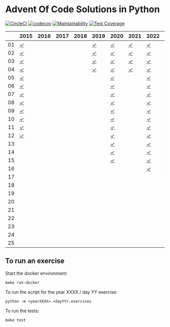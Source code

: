 
# Advent Of Code Solutions in Python #

[![CircleCI](https://circleci.com/gh/fabiogallotti/adventofcode.svg?style=shield)](https://circleci.com/gh/fabiogallotti/adventofcode)
[![codecov](https://codecov.io/gh/fabiogallotti/adventofcode/branch/master/graph/badge.svg)](https://codecov.io/gh/fabiogallotti/adventofcode)
[![Maintainability](https://api.codeclimate.com/v1/badges/5313ca61f9e8394032a6/maintainability)](https://codeclimate.com/github/fabiogallotti/adventofcode/maintainability)
[![Test Coverage](https://api.codeclimate.com/v1/badges/5313ca61f9e8394032a6/test_coverage)](https://codeclimate.com/github/fabiogallotti/adventofcode/test_coverage)

|    | 2015        | 2016        | 2017        | 2018        | 2019        | 2020        | 2021        | 2022        | 2023        | 2024        |
| -- | ----------- | ----------- | ----------- | ----------- | ----------- | ----------- | ----------- | ----------- | ----------- | ----------- |
| 01 | [✓][012015] |             |             |             | [✓][012019] | [✓][012020] | [✓][012021] | [✓][012022] | [✓][012023] | [✓][012024] |
| 02 | [✓][022015] |             |             |             | [✓][022019] | [✓][022020] | [✓][022021] | [✓][022022] | [✓][022023] | [✓][022024] |
| 03 | [✓][032015] |             |             |             | [✓][032019] | [✓][032020] | [✓][032021] | [✓][032022] | [✓][032023] | [✓][032024] |
| 04 | [✓][042015] |             |             |             | [✓][042019] | [✓][042020] | [✓][042021] | [✓][042022] | [✓][042023] | [✓][042024] |
| 05 | [✓][052015] |             |             |             |             | [✓][052020] |             | [✓][052022] | [✓][052023] |             |
| 06 | [✓][062015] |             |             |             |             | [✓][062020] |             | [✓][062022] | [✓][062023] |             |
| 07 | [✓][072015] |             |             |             |             | [✓][072020] |             | [✓][072022] | [✓][072023] |             |
| 08 | [✓][082015] |             |             |             |             | [✓][082020] |             | [✓][082022] | [✓][082023] |             |
| 09 | [✓][092015] |             |             |             |             | [✓][092020] |             | [✓][092022] | [✓][092023] |             |
| 10 | [✓][102015] |             |             |             |             | [✓][102020] |             | [✓][102022] | [✓][102023] |             |
| 11 | [✓][112015] |             |             |             |             | [✓][112020] |             | [✓][112022] | [✓][112023] |             |
| 12 | [✓][122015] |             |             |             |             | [✓][122020] |             | [✓][122022] | [✓][122023] |             |
| 13 |             |             |             |             |             | [✓][132020] |             | [✓][132022] | [✓][132023] |             |
| 14 |             |             |             |             |             | [✓][142020] |             | [✓][142022] | [✓][142023] |             |
| 15 |             |             |             |             |             | [✓][152020] |             | [✓][152022] | [✓][152023] |             |
| 16 |             |             |             |             |             |             |             | [✓][162022] | [✓][162023] |             |
| 17 |             |             |             |             |             |             |             |             |             |             |
| 18 |             |             |             |             |             |             |             |             |             |             |
| 19 |             |             |             |             |             |             |             |             |             |             |
| 20 |             |             |             |             |             |             |             |             |             |             |
| 21 |             |             |             |             |             |             |             |             |             |             |
| 22 |             |             |             |             |             |             |             |             |             |             |
| 23 |             |             |             |             |             |             |             |             |             |             |
| 24 |             |             |             |             |             |             |             |             |             |             |
| 25 |             |             |             |             |             |             |             |             |             |             |

[012015]: https://github.com/fabiogallotti/adventofcode/tree/master/src/year2015/day01
[022015]: https://github.com/fabiogallotti/adventofcode/tree/master/src/year2015/day02
[032015]: https://github.com/fabiogallotti/adventofcode/tree/master/src/year2015/day03
[042015]: https://github.com/fabiogallotti/adventofcode/tree/master/src/year2015/day04
[052015]: https://github.com/fabiogallotti/adventofcode/tree/master/src/year2015/day05
[062015]: https://github.com/fabiogallotti/adventofcode/tree/master/src/year2015/day06
[072015]: https://github.com/fabiogallotti/adventofcode/tree/master/src/year2015/day07
[082015]: https://github.com/fabiogallotti/adventofcode/tree/master/src/year2015/day08
[092015]: https://github.com/fabiogallotti/adventofcode/tree/master/src/year2015/day09
[102015]: https://github.com/fabiogallotti/adventofcode/tree/master/src/year2015/day10
[112015]: https://github.com/fabiogallotti/adventofcode/tree/master/src/year2015/day11
[122015]: https://github.com/fabiogallotti/adventofcode/tree/master/src/year2015/day12

[012019]: https://github.com/fabiogallotti/adventofcode/tree/master/src/year2019/day01
[022019]: https://github.com/fabiogallotti/adventofcode/tree/master/src/year2019/day02
[032019]: https://github.com/fabiogallotti/adventofcode/tree/master/src/year2019/day03
[042019]: https://github.com/fabiogallotti/adventofcode/tree/master/src/year2019/day04

[012020]: https://github.com/fabiogallotti/adventofcode/tree/master/src/year2020/day01
[022020]: https://github.com/fabiogallotti/adventofcode/tree/master/src/year2020/day02
[032020]: https://github.com/fabiogallotti/adventofcode/tree/master/src/year2020/day03
[042020]: https://github.com/fabiogallotti/adventofcode/tree/master/src/year2020/day04
[052020]: https://github.com/fabiogallotti/adventofcode/tree/master/src/year2020/day05
[062020]: https://github.com/fabiogallotti/adventofcode/tree/master/src/year2020/day06
[072020]: https://github.com/fabiogallotti/adventofcode/tree/master/src/year2020/day07
[082020]: https://github.com/fabiogallotti/adventofcode/tree/master/src/year2020/day08
[092020]: https://github.com/fabiogallotti/adventofcode/tree/master/src/year2020/day09
[102020]: https://github.com/fabiogallotti/adventofcode/tree/master/src/year2020/day10
[112020]: https://github.com/fabiogallotti/adventofcode/tree/master/src/year2020/day11
[122020]: https://github.com/fabiogallotti/adventofcode/tree/master/src/year2020/day12
[132020]: https://github.com/fabiogallotti/adventofcode/tree/master/src/year2020/day13
[142020]: https://github.com/fabiogallotti/adventofcode/tree/master/src/year2020/day14
[152020]: https://github.com/fabiogallotti/adventofcode/tree/master/src/year2020/day15

[012021]: https://github.com/fabiogallotti/adventofcode/tree/master/src/year2021/day01
[022021]: https://github.com/fabiogallotti/adventofcode/tree/master/src/year2021/day02
[032021]: https://github.com/fabiogallotti/adventofcode/tree/master/src/year2021/day03
[042021]: https://github.com/fabiogallotti/adventofcode/tree/master/src/year2021/day04

[012022]: https://github.com/fabiogallotti/adventofcode/tree/master/src/year2022/day01
[022022]: https://github.com/fabiogallotti/adventofcode/tree/master/src/year2022/day02
[032022]: https://github.com/fabiogallotti/adventofcode/tree/master/src/year2022/day03
[042022]: https://github.com/fabiogallotti/adventofcode/tree/master/src/year2022/day04
[052022]: https://github.com/fabiogallotti/adventofcode/tree/master/src/year2022/day05
[062022]: https://github.com/fabiogallotti/adventofcode/tree/master/src/year2022/day06
[072022]: https://github.com/fabiogallotti/adventofcode/tree/master/src/year2022/day07
[082022]: https://github.com/fabiogallotti/adventofcode/tree/master/src/year2022/day08
[092022]: https://github.com/fabiogallotti/adventofcode/tree/master/src/year2022/day09
[102022]: https://github.com/fabiogallotti/adventofcode/tree/master/src/year2022/day10
[112022]: https://github.com/fabiogallotti/adventofcode/tree/master/src/year2022/day11
[122022]: https://github.com/fabiogallotti/adventofcode/tree/master/src/year2022/day12
[132022]: https://github.com/fabiogallotti/adventofcode/tree/master/src/year2022/day13
[142022]: https://github.com/fabiogallotti/adventofcode/tree/master/src/year2022/day14
[152022]: https://github.com/fabiogallotti/adventofcode/tree/master/src/year2022/day15
[162022]: https://github.com/fabiogallotti/adventofcode/tree/master/src/year2022/day16

[012023]: https://github.com/fabiogallotti/adventofcode/tree/master/src/year2023/day01
[022023]: https://github.com/fabiogallotti/adventofcode/tree/master/src/year2023/day02
[032023]: https://github.com/fabiogallotti/adventofcode/tree/master/src/year2023/day03
[042023]: https://github.com/fabiogallotti/adventofcode/tree/master/src/year2023/day04
[052023]: https://github.com/fabiogallotti/adventofcode/tree/master/src/year2023/day05
[062023]: https://github.com/fabiogallotti/adventofcode/tree/master/src/year2023/day06
[072023]: https://github.com/fabiogallotti/adventofcode/tree/master/src/year2023/day07
[082023]: https://github.com/fabiogallotti/adventofcode/tree/master/src/year2023/day08
[092023]: https://github.com/fabiogallotti/adventofcode/tree/master/src/year2023/day09
[102023]: https://github.com/fabiogallotti/adventofcode/tree/master/src/year2023/day10
[112023]: https://github.com/fabiogallotti/adventofcode/tree/master/src/year2023/day11
[122023]: https://github.com/fabiogallotti/adventofcode/tree/master/src/year2023/day12
[132023]: https://github.com/fabiogallotti/adventofcode/tree/master/src/year2023/day13
[142023]: https://github.com/fabiogallotti/adventofcode/tree/master/src/year2023/day14
[152023]: https://github.com/fabiogallotti/adventofcode/tree/master/src/year2023/day15
[162023]: https://github.com/fabiogallotti/adventofcode/tree/master/src/year2023/day16

[012024]: https://github.com/fabiogallotti/adventofcode/tree/master/src/year2024/day01
[022024]: https://github.com/fabiogallotti/adventofcode/tree/master/src/year2024/day02
[032024]: https://github.com/fabiogallotti/adventofcode/tree/master/src/year2024/day03
[042024]: https://github.com/fabiogallotti/adventofcode/tree/master/src/year2024/day04

## To run an exercise ##

Start the docker environment:

`make run-docker`

To run the script for the year XXXX / day YY exercise:

`python -m <yearXXXX>.<dayYY>.exercises`

To run the tests:

`make test`
